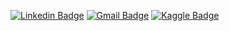 [![Linkedin Badge](https://img.shields.io/badge/-Peter_Pesti-blue?style=flat-square&logo=Linkedin&logoColor=white&link=https://www.linkedin.com/in/peter-pesti/)](https://www.linkedin.com/in/peter-pesti/) [![Gmail Badge](https://img.shields.io/badge/-pestipeti@gmail.com-c14438?style=flat-square&logo=Gmail&logoColor=white&link=mailto:pestipeti@gmail.com)](mailto:pestipeti@gmail.com) [![Kaggle Badge](https://img.shields.io/badge/-pestipeti-dca917?style=flat-square&labelColor=4d4d4d&logo=Kaggle&link=https://kaggle.com/pestipeti)](https://kaggle.com/pestipeti)
